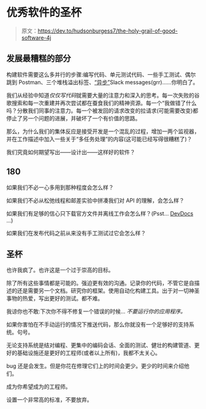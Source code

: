 # 优秀软件的圣杯

> 原文：<https://dev.to/hudsonburgess7/the-holy-grail-of-good-software-4j>

## 发展最糟糕的部分

构建软件需要这么多并行的步骤:编写代码、单元测试代码、一些手工测试、偶尔跳到 Postman、三个堆栈溢出标签、[“异步”](https://ux.useronboard.com/slack-i-m-breaking-up-with-you-54600ace03ea)Slack messages(grr)……你明白了。

我们从经验中知道*仅仅写代码*就需要大量的注意力和深入的思考。每一次失败的谷歌搜索和每一次重建并再次尝试都在蚕食我们的精神资源。每一个“我做错了什么吗？分散我们同事的注意力。每一个被发回的请求改变的拉请求(可能需要改变)都停止了另一个问题的进展，并破坏了一个有价值的思路。

那么，为什么我们的集体反应是接受开发是一个混乱的过程，增加一两个监视器，并在工作描述中加入一些关于“多任务处理”的内容(这可能已经写得很糟糕了)？

我们究竟如何期望写出——设计出——这样好的软件？

## 180

如果我们不必一心多用到那种程度会怎么样？

如果我们不必从松弛线程和邮差实验中拼凑我们对 API 的理解，会怎么样？

如果我们有足够的信心只下载官方文件并离线工作会怎么样？(Psst… [DevDocs](http://devdocs.io/) …)

如果我们在发布代码之前从来没有手工测试过它会怎么样？

## 圣杯

也许我疯了。也许这是一个过于崇高的目标。

除了所有这些事情都是可能的。强迫更有效的沟通。记录你的代码，不管它是自描述的还是需要另一个文档。研究你的框架。使用自动化构建工具。出于对一切神圣事物的热爱，写出更好的测试。都不难。

我谅你也不敢:下次你不得不修复一个错误的时候… *不要运行你的应用程序。*

如果你害怕在不手动运行的情况下推送代码，那么你就没有一个足够好的支持系统。句号。

无论支持系统是结对编程、更集中的编码会话、全面的测试、健壮的构建管道、更好的基础设施还是更好的工程师(或者以上所有)，我都不太关心。

bug 还是会发生。但是你花在修理它们上的时间会更少。更少的时间来介绍他们。

成为你希望成为的工程师。

设置一个非常高的标准，不要放弃。